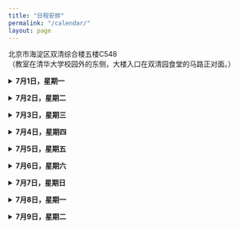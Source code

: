```yaml
---
title: "日程安排"
permalink: "/calendar/"
layout: page
---
```




<p>北京市海淀区双清综合楼五楼C548<br>
（教室在清华大学校园外的东侧，大楼入口在双清园食堂的马路正对面。）
</p>

<p>
<details>
<summary><b>7月1日，星期一</b></summary>
8:30-9:30： 报到
  <br>
9:40-10:40：田垠，Topological quantum field theory and Khovanov homology （第一节）
  <br>
10:50-11:50：周正一，Intersection theory of punctured holomorphic curves and planar open books （第一节）
  <br>
14:00-15:00：李琼玲，Higgs bundles and minimal surfaces in non-compact symmetric spaces （第一节）
  <br>
15:10-16:10：李琼玲，Higgs bundles and minimal surfaces in non-compact symmetric spaces （第二节）
  <br>
16:20-17:20：杜利特，Intersection theory of punctured holomorphic curves and planar open books （习题课）
</details>
</p> 

<p>
<details>
<summary><b>7月2日，星期二</b></summary>
8:30-9:30：周正一，Intersection theory of punctured holomorphic curves and planar open books （第二节）
  <br>
9:40-10:40：周正一，Intersection theory of punctured holomorphic curves and planar open books （第三节）
  <br>
10:50-11:50：陈家煌，Higgs bundles and minimal surfaces in non-compact symmetric spaces （习题课）
  <br>
14:00-15:00：李琼玲，Higgs bundles and minimal surfaces in non-compact symmetric spaces （第三节）
  <br>
15:10-16:10：杨文元，Groups acting on hyperbolic spaces（第一节）
  <br>
16:20-17:20：雷子逸，Topological quantum field theory and Khovanov homology （习题课）
</details>
</p> 

<p>
<details>
<summary><b>7月3日，星期三</b></summary>
8:30-9:30：李琼玲，Higgs bundles and minimal surfaces in non-compact symmetric spaces （第四节）
  <br>
9:40-10:40：周正一，Intersection theory of punctured holomorphic curves and planar open books （第四节）
  <br>
10:50-11:50：杜利特，Intersection theory of punctured holomorphic curves and planar open books （习题课）
  <br>
14:00-15:00：田垠，Topological quantum field theory and Khovanov homology （第二节）
  <br>
15:10-16:10：吴惟为，The symplectomorphism group （第一节）
  <br>
16:20-17:20：陈家煌，Higgs bundles and minimal surfaces in non-compact symmetric spaces （习题课）
</details>
</p> 

<p>
<details>
<summary><b>7月4日，星期四</b></summary>
8:30-9:30： 田垠，Topological quantum field theory and Khovanov homology （第三节）
  <br>
9:40-10:40：田垠，Topological quantum field theory and Khovanov homology （第四节）
  <br>
10:50-11:50：杨朝栋，Groups acting on hyperbolic spaces（习题课）
  <br>
14:00-15:00：杨文元，Groups acting on hyperbolic spaces（第二节）
  <br>
15:10-16:10：吴惟为， The symplectomorphism group（第二节）
  <br>
16:20-17:20：丁岩峭， The symplectomorphism group（习题课）
</details>
</p> 


<p>
<details>
<summary><b>7月5日，星期五</b></summary>
8:30-9:30： 杨文元，Groups acting on hyperbolic spaces（第三节）
  <br>
9：40-10:40：杨文元，Groups acting on hyperbolic spaces（第四节）
  <br>
10:50-11:50：杨朝栋，Groups acting on hyperbolic spaces（习题课）
  <br>
14：00-15:00：吴惟为，The symplectomorphism group（第三节）
  <br>
15:10-16:10：吴惟为，The symplectomorphism group（第四节）
  <br>
16:20-17:20：雷子逸，Topological quantum field theory and Khovanov homology （习题课）
</details>
</p> 

<p>
<details>
<summary><b>7月6日，星期六</b></summary>
8:30-9:30： 丁岩峭，The symplectomorphism group（习题课）
  <br>
休息日，活动待定
</details>
</p> 

<p>
<details>
<summary><b>7月7日，星期日</b></summary>
9:00-9:50： 覃帆，Visualizing cluster algebras through topological models（预备报告）
  <br>
10:00-10:50：覃帆，Bracelets are theta functions for surface cluster algebras（正式报告）
  <br>
11:00-11:50：潘宇（预备报告）
  <br>
14:00-14:50：潘宇，Legendrian knots and exact Lagrangian fillings（正式报告）
  <br>
15:00-15:50：谷世杰（预备报告）
  <br>
16:00-16:50：谷世杰，Compactifications of manifolds（正式报告）
</details>
</p> 

<p>
<details>
<summary><b>7月8日，星期一</b></summary>
9:00-9:50：何思奇（预备报告）
  <br>
10:00-10:50：何思奇，Z2 harmonic 1-forms: connections in topology and geometry（正式报告）
  <br>
11:00-11:50：何东泰（预备报告）
  <br>
14:00-14:50：何东泰（正式报告）
  <br>
15:00-15:50：李友林，Convex surfaces in contact 3-manifolds（预备报告）
  <br>
16:00-16:50：李友林， On contact solid tori in contact 3-manifolds（正式报告）
</details>
</p> 

<p>
<details>
<summary><b>7月9日，星期二</b></summary>
9:00-9:50：杨璟玲（预备报告）
  <br>
10:00-10:50：杨璟玲，Knot concordance, slice genus and Heegaard Floer homology（正式报告）
  <br>
11:00-11:50：程哲驰，A Symplectic Approach of Khovanov Homology（正式报告）
  <br>
14:00-14:50：张俊（预备报告）
  <br>
15:00-15:50：张俊，Givental’s non-linear Maslov index via Floer cones（正式报告）
</details>
</p> 

